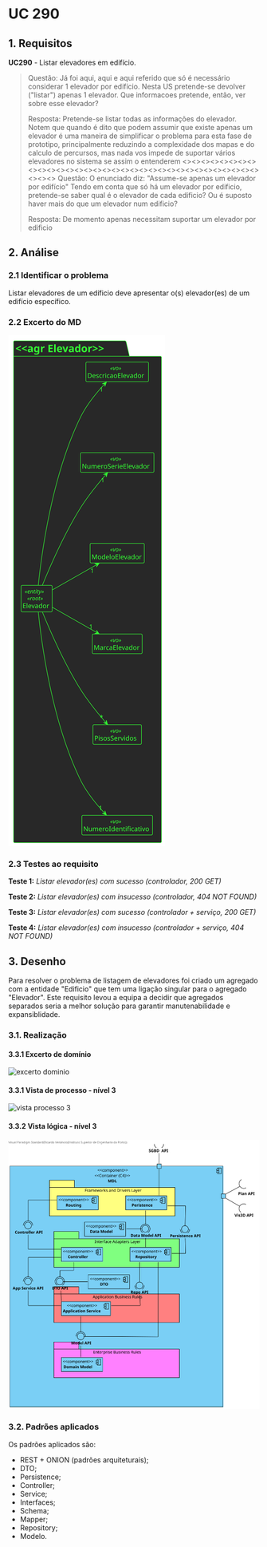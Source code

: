 # UC 290

## 1. Requisitos

**UC290** - Listar elevadores em edifício.

> Questão: Já foi aqui, aqui e aqui referido que só é necessário considerar 1 elevador por edifício. Nesta US pretende-se devolver ("listar") apenas 1 elevador. Que informacoes pretende, então, ver sobre esse elevador?
>
> Resposta: Pretende-se listar todas as informações do elevador.
> Notem que quando é dito que podem assumir que existe apenas um elevador é uma maneira de simplificar o problema para esta fase de prototipo, principalmente reduzindo a complexidade dos mapas e do calculo de percursos, mas nada vos impede de suportar vários elevadores no sistema se assim o entenderem
> <><><><><><><><><><><><><><><><><><><><><><><><><><><><><><><><><><><><>
> Questão: O enunciado diz: "Assume-se apenas um elevador por edifício"
>Tendo em conta que só há um elevador por edificio, pretende-se saber qual é o elevador de cada edificio? Ou é suposto haver mais do que um elevador num edificio?
>
> Resposta: De momento apenas necessitam suportar um elevador por edificio

## 2. Análise

### 2.1 Identificar o problema

Listar elevadores de um edíficio deve apresentar o(s) elevador(es) de um edifício específico.

### 2.2 Excerto do MD

![excerpt diagram](ed290.svg "ed290.svg")

### 2.3 Testes ao requisito

**Teste 1:** *Listar elevador(es) com sucesso (controlador, 200 GET)*

**Teste 2:** *Listar elevador(es) com insucesso (controlador, 404 NOT FOUND)*

**Teste 3:** *Listar elevador(es) com sucesso (controlador + serviço, 200 GET)*

**Teste 4:** *Listar elevador(es) com insucesso (controlador + serviço, 404 NOT FOUND)*

## 3. Desenho

Para resolver o problema de listagem de elevadores foi criado um agregado com a entidade "Edificio" que tem uma ligação singular para o agregado "Elevador". Este requisito levou a equipa a decidir que agregados separados seria a melhor solução para garantir manutenabilidade e expansiblidade.

### 3.1. Realização

#### 3.3.1 Excerto de domínio

![excerto dominio](ed_290.svg "ed_290.svg")

#### 3.3.1 Vista de processo - nível 3

![vista processo 3](vp_290.svg "vp_290.svg")

#### 3.3.2 Vista lógica - nível 3

![vista logica 3](/docs/logical_view/level3/vl3.svg "Vista lógica - nível 3")

### 3.2. Padrões aplicados

Os padrões aplicados são:

- REST + ONION (padrões arquiteturais);
- DTO;
- Persistence;
- Controller;
- Service;
- Interfaces;
- Schema;
- Mapper;
- Repository;
- Modelo.
